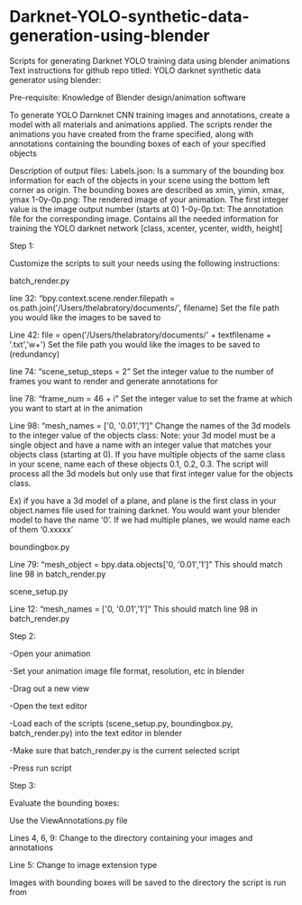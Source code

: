 # Darknet-YOLO-synthetic-data-generation-using-blender
Scripts for generating Darknet YOLO training data using blender animations
Text instructions for github repo titled:  YOLO darknet synthetic data generator using blender: 

Pre-requisite: Knowledge of Blender design/animation software 

To generate YOLO Darnknet CNN training images and annotations, create a model with all materials and animations applied. The scripts render the animations you have created from the frame specified, along with annotations containing the bounding boxes of each of your specified objects

Description of output files: 
Labels.json: Is a summary of the bounding box information for each of the objects in your scene using the bottom left corner as origin. The bounding boxes are described as xmin, yimin, xmax, ymax
1-0y-0p.png: The rendered image of your animation. The first integer value is the image output number (starts at 0)
1-0y-0p.txt: The annotation file for the corresponding image. Contains all the needed information for training the YOLO darknet network [class, xcenter, ycenter, width, height]

Step 1: 

Customize the scripts to suit your needs using the following instructions: 

batch_render.py

line 32: “bpy.context.scene.render.filepath = os.path.join('/Users/thelabratory/documents/', filename)
Set the file path you would like the images to be saved to

Line 42: file = open('/Users/thelabratory/documents/' + textfilename + '.txt','w+')
Set the file path you would like the images to be saved to (redundancy)

line 74: “scene_setup_steps = 2”
Set the integer value to the number of frames you want to render and generate annotations for

line 78: “frame_num = 46 + i” 
Set the integer value to set the frame at which you want to start at in the animation

Line 98: “mesh_names = ['0, '0.01',’1’]”
Change the names of the 3d models to the integer value of the objects class:
Note: your 3d model must be a single object and have a name with an integer value that matches your objects class (starting at 0).  If you have multiple objects of the same class in your scene, name each of these objects  0.1, 0.2, 0.3. The script will process all the 3d models but only use that first integer value for the objects class.

Ex) if you have a 3d model of a plane, and plane is the first class in your object.names file used for training darknet. You would want your blender model to have the name ‘0’. If we had multiple planes, we would name each of them ‘0.xxxxx’

boundingbox.py 

Line 79: “mesh_object = bpy.data.objects['0, '0.01',’1’]”
This should match line 98 in batch_render.py

scene_setup.py

Line 12: “mesh_names = ['0, '0.01',’1’]”
This should match line 98 in batch_render.py

Step 2: 

-Open your animation

-Set your animation image file format, resolution, etc in blender

-Drag out a new view 

-Open the text editor 

-Load each of the scripts (scene_setup.py, boundingbox.py, batch_render.py) into the  text editor in blender

-Make sure that batch_render.py is the current selected script

-Press run script

Step 3: 

Evaluate the bounding boxes: 

Use the ViewAnnotations.py file

Lines 4, 6, 9: Change to the directory containing your images and annotations

Line 5: Change to image extension type 

Images with bounding boxes will be saved to the directory the script is run from 

